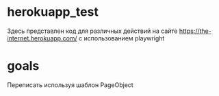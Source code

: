 # herokuapp_test

Здесь представлен код для различных действий на сайте https://the-internet.herokuapp.com/ с использованием playwright 

# goals

Переписать используя шаблон PageObject
